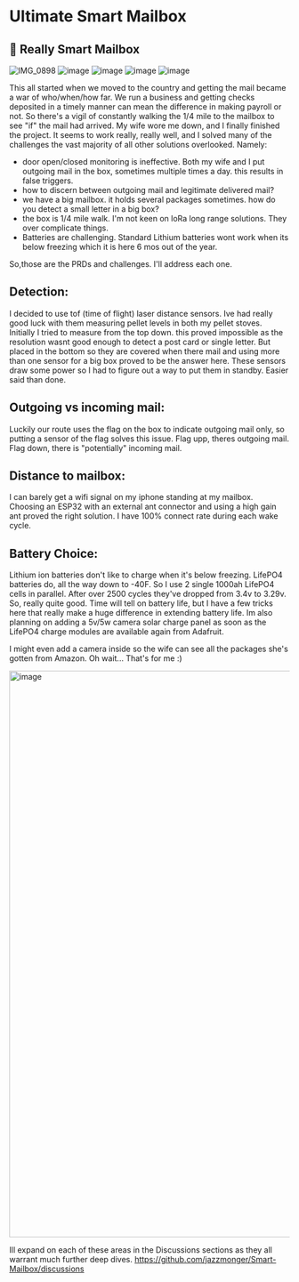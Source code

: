 # Ultimate Smart Mailbox
## 👋 Really Smart Mailbox

![IMG_0898](https://github.com/user-attachments/assets/589818ac-c647-4411-996b-f8bd7c9f2783) ![image](https://github.com/user-attachments/assets/d22fc5bf-06ad-4461-b9f1-45b5aef52140)
![image](https://github.com/user-attachments/assets/7ef88d97-25d6-4b1b-8b45-2d1d94712f97)
![image](https://github.com/user-attachments/assets/d06128d1-f7f8-444b-920e-5a9b431a2094)
![image](https://github.com/user-attachments/assets/e15b5274-1175-4aa9-9c47-7a3dac161b37)

This all started when we moved to the country and getting the mail became a war of who/when/how far.  We run a business and getting checks deposited in a timely manner can mean the difference in making payroll or not.  So there's a vigil of constantly walking the 1/4 mile to the mailbox to see "if" the mail had arrived.  My wife wore me down, and I finally finished the project. It seems to work really, really well, and I solved many of the challenges the vast majority of all other solutions overlooked. Namely:

  - door open/closed monitoring is ineffective.  Both my wife and I put outgoing mail in the box, sometimes multiple times a day. this results in false triggers.
  - how to discern between outgoing mail and legitimate delivered mail?
  - we have a big mailbox. it holds several packages sometimes. how do you detect a small letter in a big box?
  - the box is 1/4 mile walk. I'm not keen on loRa long range solutions. They over complicate things.
  - Batteries are challenging.  Standard Lithium batteries wont work when its below freezing which it is here 6 mos out of the year.

So,those are the PRDs and challenges. I'll address each one.

## Detection:
I decided to use tof (time of flight) laser distance sensors. Ive had really good luck with them measuring pellet levels in both my pellet stoves. Initially I tried to measure from the top down. this proved impossible as the resolution wasnt good enough to detect a post card or single letter.  But placed in the bottom so they are covered when there mail and using more than one sensor for a big box proved to be the answer here. These sensors draw some power so I had to figure out a way to put them in standby. Easier said than done.

## Outgoing vs incoming mail: 
Luckily our route uses the flag on the box to indicate outgoing mail only, so putting a sensor of the flag solves this issue.  Flag upp, theres outgoing mail.  Flag down, there is "potentially" incoming mail.

## Distance to mailbox: 
I can barely get a wifi signal on my iphone standing at my mailbox. Choosing an ESP32 with an external ant connector and using a high gain ant proved the right solution. I have 100% connect rate during each wake cycle.

## Battery Choice: 
Lithium ion batteries don't like to charge when it's below freezing. LifePO4 batteries do, all the way down to -40F. So I use 2 single 1000ah LifePO4 cells in parallel.  After over 2500 cycles they've dropped from 3.4v to 3.29v. So, really quite good.  Time will tell on battery life, but I have a few tricks here that really make a huge difference in extending battery life. Im also planning on adding a 5v/5w camera solar charge panel as soon as the LifePO4 charge modules are available again from Adafruit.

I might even add a camera inside so the wife can see all the packages she's gotten from Amazon.  Oh wait... That's for me :)

<img width="1019" alt="image" src="https://github.com/user-attachments/assets/dfdec941-0bc4-4731-8959-b0a08b416819">

Ill expand on each of these areas in the Discussions sections as they all warrant much further deep dives. 
https://github.com/jazzmonger/Smart-Mailbox/discussions

